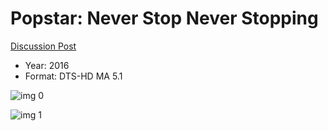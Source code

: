 # Popstar: Never Stop Never Stopping

[Discussion Post](https://www.avsforum.com/threads/bass-eq-for-filtered-movies.2995212/post-58428772)

* Year: 2016
* Format: DTS-HD MA 5.1

![img 0](https://i.imgur.com/QUtFRoL.jpg)

![img 1](https://i.imgur.com/baiAjDB.png)

